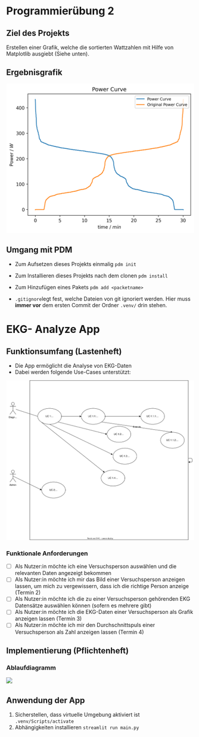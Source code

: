 # Programmierübung 2


## Ziel des Projekts
Erstellen einer Grafik, welche die sortierten Wattzahlen mit Hilfe von Matplotlib ausgiebt (Siehe unten).

## Ergebnisgrafik

![Power Curve](figures/power_curve.png)

## Umgang mit PDM

- Zum Aufsetzen dieses Projekts einmalig `pdm init`
- Zum Installieren dieses Projekts nach dem clonen `pdm install`
- Zum Hinzufügen eines Pakets `pdm add <packetname>`

- `.gitignore`legt fest, welche Dateien von git ignoriert werden. Hier muss __immer vor__ dem ersten Commit der Ordner `.venv/` drin stehen.

# EKG- Analyze App

## Funktionsumfang (Lastenheft)
- Die App ermöglicht die Analyse von EKG-Daten
- Dabei werden folgende Use-Cases unterstützt:

![alt text](docs/uml_usecase.svg)

### Funktionale Anforderungen

- [ ] Als Nutzer:in möchte ich eine Versuchsperson auswählen und die relevanten Daten angezeigt bekommen
- [ ] Als Nutzer:in möchte ich mir das Bild einer Versuchsperson anzeigen lassen, um mich zu vergewissern, dass ich die richtige Person anzeige (Termin 2)
- [ ] Als Nutzer:in möchte ich die zu einer Versuchsperson gehörenden EKG Datensätze auswählen können (sofern es mehrere gibt)
- [ ] Als Nutzer:in möchte ich die EKG-Daten einer Versuchsperson als Grafik anzeigen lassen (Termin 3)
- [ ] Als Nutzer:in möchte ich mir den Durchschnittspuls einer Versuchsperson als Zahl anzeigen lassen (Termin 4)

## Implementierung (Pflichtenheft)
### Ablaufdiagramm

[![](https://mermaid.ink/img/pako:eNp9ks9y0zAQxl9FsyeYiTOWHWJXBxgg0AMXDj0RMxnV3limsuTRH0KbydvwJn0xZIfYpu2gk9f7_fb7tKMjlLpCYBBFUaFc4yQy8l5xeW-RfPpyXaihsZf6UApuHLn5UCgSjnWhekVezyoSRW8tSizdzls0269G33JVNYpwbw-Pv4VE9f2vfpL1FJGaV88g9YBNPSKjZAAEtzuH1h1DxmjDHSryUxsRSFTvTmfiooki8oMHakyHd_X2JjSe55ohCkOGHlJ6AD5j0JmnqaaJfazSYIiyqw3vtteG75s7gsY6lJPDedpwh9kSzr0ZPuxS6MM_s_7vrdvOB1qY7cabUthSqMY523lp-4saDD9GdlKPTi-DTyzPwiE-hl1PD-CSdd6CBdSmqYA543EBLZqW9yUce6gAJ7DFAlj4rHDPvXQFFOoUsI6rb1q3F9JoXwtgey5tqHxXhTVtGh78JknvaT5qrxwwmibDDGBH-AUsWcfLPEuu4jWN0zSmebqAe2D5kr7JrlZJvqardbpKktMCHgZXuoyTmGZZkmV5SuMVPf0B9AsO6w?type=png)](https://mermaid.live/edit#pako:eNp9ks9y0zAQxl9FsyeYiTOWHWJXBxgg0AMXDj0RMxnV3limsuTRH0KbydvwJn0xZIfYpu2gk9f7_fb7tKMjlLpCYBBFUaFc4yQy8l5xeW-RfPpyXaihsZf6UApuHLn5UCgSjnWhekVezyoSRW8tSizdzls0269G33JVNYpwbw-Pv4VE9f2vfpL1FJGaV88g9YBNPSKjZAAEtzuH1h1DxmjDHSryUxsRSFTvTmfiooki8oMHakyHd_X2JjSe55ohCkOGHlJ6AD5j0JmnqaaJfazSYIiyqw3vtteG75s7gsY6lJPDedpwh9kSzr0ZPuxS6MM_s_7vrdvOB1qY7cabUthSqMY523lp-4saDD9GdlKPTi-DTyzPwiE-hl1PD-CSdd6CBdSmqYA543EBLZqW9yUce6gAJ7DFAlj4rHDPvXQFFOoUsI6rb1q3F9JoXwtgey5tqHxXhTVtGh78JknvaT5qrxwwmibDDGBH-AUsWcfLPEuu4jWN0zSmebqAe2D5kr7JrlZJvqardbpKktMCHgZXuoyTmGZZkmV5SuMVPf0B9AsO6w)


## Anwendung der App

1. Sicherstellen, dass virtuelle Umgebung aktiviert ist `.venv/Scripts/activate`
2. Abhängigkeiten installieren `streamlit run main.py`